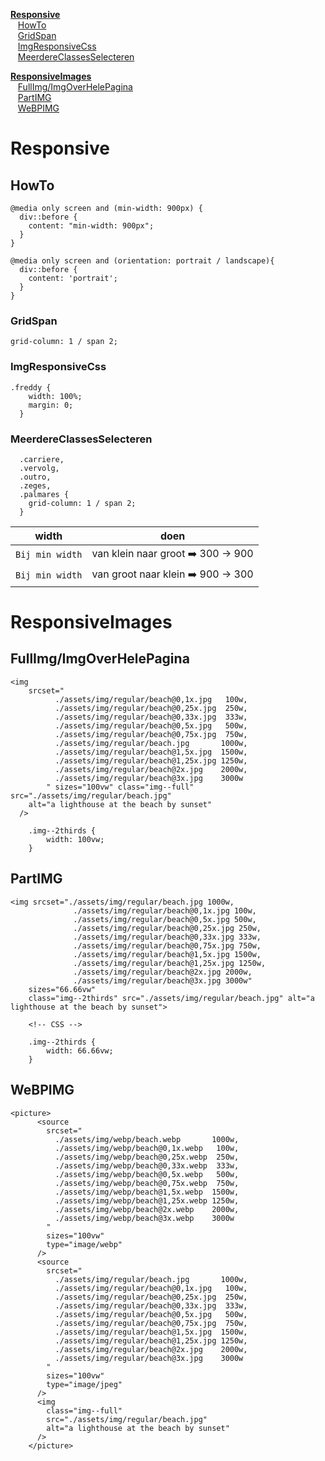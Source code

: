 __[Responsive](#__Responsive__)__</br>
  &nbsp;&nbsp;&nbsp;[HowTo](##HowTo)</br>
  &nbsp;&nbsp;&nbsp;[GridSpan](##GridSpan)</br>
  &nbsp;&nbsp;&nbsp;[ImgResponsiveCss](##ImgResponsiveCss)</br>
  &nbsp;&nbsp;&nbsp;[MeerdereClassesSelecteren](##MeerdereClassesSelecteren)</br>


__[ResponsiveImages](#__ResponsiveImages__)__</br>
  &nbsp;&nbsp;&nbsp;[FullImg/ImgOverHelePagina](##FullImg/ImgOverHelePagina)</br>
  &nbsp;&nbsp;&nbsp;[PartIMG](##PartIMG)</br>
  &nbsp;&nbsp;&nbsp;[WeBPIMG](##WeBPIMG)</br>




# Responsive
## HowTo
```
@media only screen and (min-width: 900px) {
  div::before {
    content: "min-width: 900px";
  }
}
```
```
@media only screen and (orientation: portrait / landscape){
  div::before {
    content: 'portrait';
  }
}
```

### GridSpan

```
grid-column: 1 / span 2;
```

### ImgResponsiveCss
```
.freddy {
    width: 100%;
    margin: 0;
  }
```

### MeerdereClassesSelecteren 
```
  .carriere,
  .vervolg,
  .outro,
  .zeges,
  .palmares {
    grid-column: 1 / span 2;
  }
```

width | doen
------------ | -------------
`Bij min width` | van klein naar groot ➡️ 300 -> 900
`Bij min width` | van groot naar klein ➡️ 900 -> 300


# ResponsiveImages

## FullImg/ImgOverHelePagina

```
<img 
    srcset="
          ./assets/img/regular/beach@0,1x.jpg   100w,
          ./assets/img/regular/beach@0,25x.jpg  250w,
          ./assets/img/regular/beach@0,33x.jpg  333w,
          ./assets/img/regular/beach@0,5x.jpg   500w,
          ./assets/img/regular/beach@0,75x.jpg  750w,
          ./assets/img/regular/beach.jpg       1000w,
          ./assets/img/regular/beach@1,5x.jpg  1500w,
          ./assets/img/regular/beach@1,25x.jpg 1250w,
          ./assets/img/regular/beach@2x.jpg    2000w,
          ./assets/img/regular/beach@3x.jpg    3000w
        " sizes="100vw" class="img--full" src="./assets/img/regular/beach.jpg"
    alt="a lighthouse at the beach by sunset" 
  />

    .img--2thirds {
        width: 100vw;
    }
```

## PartIMG

```
<img srcset="./assets/img/regular/beach.jpg 1000w,
              ./assets/img/regular/beach@0,1x.jpg 100w,
              ./assets/img/regular/beach@0,5x.jpg 500w,
              ./assets/img/regular/beach@0,25x.jpg 250w,
              ./assets/img/regular/beach@0,33x.jpg 333w,
              ./assets/img/regular/beach@0,75x.jpg 750w,
              ./assets/img/regular/beach@1,5x.jpg 1500w,
              ./assets/img/regular/beach@1,25x.jpg 1250w,
              ./assets/img/regular/beach@2x.jpg 2000w,
              ./assets/img/regular/beach@3x.jpg 3000w"
    sizes="66.66vw"
    class="img--2thirds" src="./assets/img/regular/beach.jpg" alt="a lighthouse at the beach by sunset">

    <!-- CSS -->

    .img--2thirds {
        width: 66.66vw;
    }
```

## WeBPIMG
```
<picture>
      <source
        srcset="
          ./assets/img/webp/beach.webp       1000w,
          ./assets/img/webp/beach@0,1x.webp   100w,
          ./assets/img/webp/beach@0,25x.webp  250w,
          ./assets/img/webp/beach@0,33x.webp  333w,
          ./assets/img/webp/beach@0,5x.webp   500w,
          ./assets/img/webp/beach@0,75x.webp  750w,
          ./assets/img/webp/beach@1,5x.webp  1500w,
          ./assets/img/webp/beach@1,25x.webp 1250w,
          ./assets/img/webp/beach@2x.webp    2000w,
          ./assets/img/webp/beach@3x.webp    3000w
        "
        sizes="100vw"
        type="image/webp"
      />
      <source
        srcset="
          ./assets/img/regular/beach.jpg       1000w,
          ./assets/img/regular/beach@0,1x.jpg   100w,
          ./assets/img/regular/beach@0,25x.jpg  250w,
          ./assets/img/regular/beach@0,33x.jpg  333w,
          ./assets/img/regular/beach@0,5x.jpg   500w,
          ./assets/img/regular/beach@0,75x.jpg  750w,
          ./assets/img/regular/beach@1,5x.jpg  1500w,
          ./assets/img/regular/beach@1,25x.jpg 1250w,
          ./assets/img/regular/beach@2x.jpg    2000w,
          ./assets/img/regular/beach@3x.jpg    3000w
        "
        sizes="100vw"
        type="image/jpeg"
      />
      <img
        class="img--full"
        src="./assets/img/regular/beach.jpg"
        alt="a lighthouse at the beach by sunset"
      />
    </picture>
```
